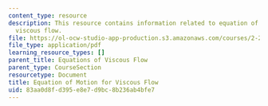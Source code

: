```yaml
---
content_type: resource
description: This resource contains information related to equation of motion for
  viscous flow.
file: https://ol-ocw-studio-app-production.s3.amazonaws.com/courses/2-25-advanced-fluid-mechanics-fall-2013/83aa0d8fd395e8e7d9bc8b236ab4bfe7_MIT2_25F13_Equat_of_Motio.pdf
file_type: application/pdf
learning_resource_types: []
parent_title: Equations of Viscous Flow
parent_type: CourseSection
resourcetype: Document
title: Equation of Motion for Viscous Flow
uid: 83aa0d8f-d395-e8e7-d9bc-8b236ab4bfe7
---
```


